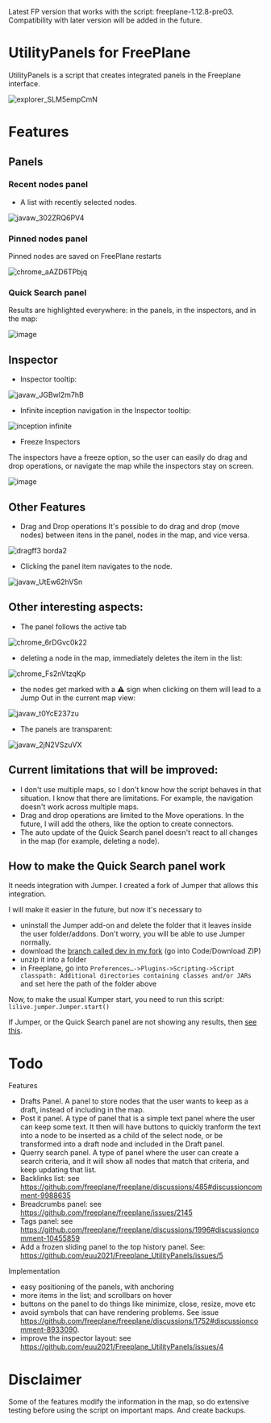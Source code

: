 Latest FP version that works with the script: freeplane-1.12.8-pre03. Compatibility with later version will be added in the future.


# UtilityPanels for FreePlane
UtilityPanels is a script that creates integrated panels in the Freeplane interface.

![explorer_SLM5empCmN](https://github.com/euu2021/Freeplane_UtilityPanels/assets/77707706/6b102950-96c3-4ac6-93de-09d66a2ff058)


# Features

## Panels

### Recent nodes panel

- A list with recently selected nodes.
  
![javaw_302ZRQ6PV4](https://github.com/euu2021/Freeplane_UtilityPanels/assets/77707706/ab9062e7-b0e3-4f36-b85d-1395ee6fdb6b)


### Pinned nodes panel

Pinned nodes are saved on FreePlane restarts
  
![chrome_aAZD6TPbjq](https://github.com/euu2021/Freeplane_UtilityPanels/assets/77707706/c35baba5-7a97-49d4-b938-acd88ce61cae)

### Quick Search panel


Results are highlighted everywhere: in the panels, in the inspectors, and in the map:

![image](https://github.com/euu2021/Freeplane_UtilityPanels/assets/77707706/00766e42-84a9-4acf-bdaf-4f85b7ac63c8)



## Inspector

- Inspector tooltip:

![javaw_JGBwl2m7hB](https://github.com/euu2021/Freeplane_UtilityPanels/assets/77707706/97cac151-1934-45b1-80f4-364a84a2d5f4)

- Infinite inception navigation in the Inspector tooltip:

![inception infinite](https://github.com/euu2021/Freeplane_UtilityPanels/assets/77707706/49e4e946-6ddc-432d-90ce-2f7276d43ced)


- Freeze Inspectors

The inspectors have a freeze option, so the user can easily do drag and drop operations, or navigate the map while the inspectors stay on screen.

![image](https://github.com/euu2021/Freeplane_UtilityPanels/assets/77707706/fc562dfd-f313-4eaf-8cde-ccd253947324)


## Other Features

- Drag and Drop operations
It's possible to do drag and drop (move nodes) between itens in the panel, nodes in the map, and vice versa.

![dragff3 borda2](https://github.com/euu2021/Freeplane_UtilityPanels/assets/77707706/e284b3d5-5662-4826-8a49-d37b323578d7)

- Clicking the panel item navigates to the node.

![javaw_UtEw62hVSn](https://github.com/euu2021/Freeplane_UtilityPanels/assets/77707706/ed551399-268f-47bd-a8b8-81703f954db4)





## Other interesting aspects:

- The panel follows the active tab

![chrome_6rDGvc0k22](https://github.com/euu2021/Freeplane_UtilityPanels/assets/77707706/5f95de56-da52-4847-9506-ad2004f3c5e5)

- deleting a node in the map, immediately deletes the item in the list:

 ![chrome_Fs2nVtzqKp](https://github.com/euu2021/Freeplane_UtilityPanels/assets/77707706/a642a622-71f4-41c7-bb65-fff36764d095)

 - the nodes get marked with a ⚠️ sign when clicking on them will lead to a Jump Out in the current map view:

![javaw_t0YcE237zu](https://github.com/euu2021/Freeplane_UtilityPanels/assets/77707706/ac451cbb-ac9a-4034-a45f-b462922a8d5f)

- The panels are transparent:

![javaw_2jN2VSzuVX](https://github.com/euu2021/Freeplane_UtilityPanels/assets/77707706/b794fe6b-8fa7-4b25-99f6-d2a2e7b19073)




## Current limitations that will be improved:
- I don't use multiple maps, so I don't know  how the script behaves in that situation. I know that there are limitations. For example, the navigation doesn't work across multiple maps. 
- Drag and drop operations are limited to the Move operations. In the future, I will add the others, like the option to create connectors.
- The auto update of the Quick Search panel doesn't react to all changes in the map (for example, deleting a node).


## How to make the Quick Search panel work

It needs integration with Jumper. I created a fork of Jumper that allows this integration. 

I will make it easier in the future, but now it's necessary to 
- uninstall the Jumper add-on and delete the folder that it leaves inside the user folder/addons. Don't worry, you will be able to use Jumper normally.
- download the [branch called dev in my fork](https://github.com/euu2021/Freeplane-Jumper/tree/dev) (go into Code/Download ZIP)
- unzip it into a folder
- in Freeplane, go into `Preferences…->Plugins->Scripting->Script classpath: Additional directories containing classes and/or JARs` and set here the path of the folder above

Now, to make the usual Kumper start, you need to run this script: `lilive.jumper.Jumper.start()`

If Jumper, or the Quick Search panel are not showing any results, then [see this](https://github.com/freeplane/freeplane/discussions/1770).

# Todo

Features
- Drafts Panel. A panel to store nodes that the user wants to keep as a draft, instead of including in the map.
- Post it panel. A type of panel that is a simple text panel where the user can keep some text. It then will have buttons to quickly tranform the text into a node to be inserted as a child of the select node, or be transformed into a draft node and included in the Draft panel.
- Querry search panel. A type of panel where the user can create a search criteria, and it will show all nodes that match that criteria, and keep updating that list.
- Backlinks list: see https://github.com/freeplane/freeplane/discussions/485#discussioncomment-9988635
- Breadcrumbs panel: see https://github.com/freeplane/freeplane/issues/2145
- Tags panel: see https://github.com/freeplane/freeplane/discussions/1996#discussioncomment-10455859
- Add a frozen sliding panel to the top history panel. See: https://github.com/euu2021/Freeplane_UtilityPanels/issues/5

Implementation
- easy positioning of the panels, with anchoring
- more items in the list; and scrollbars on hover
- buttons on the panel to do things like minimize, close, resize, move etc
- avoid symbols that can have rendering problems. See issue https://github.com/freeplane/freeplane/discussions/1752#discussioncomment-8933090.
- improve the inspector layout: see https://github.com/euu2021/Freeplane_UtilityPanels/issues/4

# Disclaimer

Some of the features modify the information in the map, so do extensive testing before using the script on important maps. And create backups.
